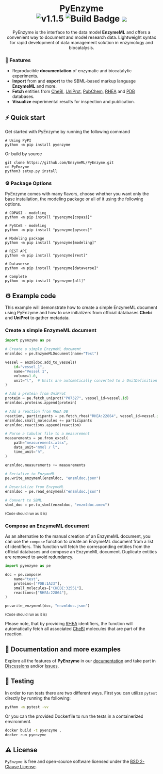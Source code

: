 <h1 align="center">
  PyEnzyme<br>
  <img src="https://img.shields.io/badge/PyEnzyme-1.1.5-blue" alt="v1.1.5">
  <img src="https://github.com/EnzymeML/PyENzyme/actions/workflows/build.yml/badge.svg" alt="Build Badge"> 
</a>
<a href="https://www.codacy.com/gh/EnzymeML/PyEnzyme/dashboard?utm_source=github.com&amp;utm_medium=referral&amp;utm_content=EnzymeML/PyEnzyme&amp;utm_campaign=Badge_Grade"><img src="https://app.codacy.com/project/badge/Grade/4ceb8d010e7b456c926c8b18737ff102"/></a>
</h1>
<p align="center">
PyEnzyme is the interface to the data model <b>EnzymeML</b> and offers a convenient way to document and model research data. Lightweight syntax for rapid development of data management solution in enzymology and biocatalysis.</p>

### 🧬 Features

- Reproducible **documentation** of enzymatic and biocatalytic experiments.
- **Import** from and **export** to the SBML-based markup language **EnzymeML** and more.
- **Fetch** entities from [CheBI](https://www.ebi.ac.uk/chebi/), [UniProt](https://www.uniprot.org/), [PubChem](https://www.ncbi.nlm.nih.gov/pubchem/), [RHEA](https://www.ebi.ac.uk/rhea/) and [PDB](https://www.rcsb.org/) databases.
- **Visualize** experimental results for inspection and publication.

## ⚡️ Quick start

Get started with PyEnzyme by running the following command

```
# Using PyPI
python -m pip install pyenzyme
```

Or build by source

```
git clone https://github.com/EnzymeML/PyEnzyme.git
cd PyEnzyme
python3 setup.py install
```

### ⚙️ Package Options

PyEnzyme comes with many flavors, choose whether you want only the base installation, the modeling package or all of it
using the following options.

```
# COPASI - modeling
python -m pip install "pyenzyme[copasi]"

# PySCeS - modeling
python -m pip install "pyenzyme[pysces]"

# Modeling package
python -m pip install "pyenzyme[modeling]"

# REST API
python -m pip install "pyenzyme[rest]"

# Dataverse
python -m pip install "pyenzyme[dataverse]"

# Complete
python -m pip install "pyenzyme[all]"
```

## ⚙️ Example code

This example will demonstrate how to create a simple EnzymeML document using PyEnzyme and how to use initializers from official databases **Chebi** and **UniProt** to gather metadata.

### Create a simple EnzymeML document

```python
import pyenzyme as pe

# Create a simple EnzymeML document
enzmldoc = pe.EnzymeMLDocument(name="Test")

vessel = enzmldoc.add_to_vessels(
    id="vessel_1",
    name="Vessel 1",
    volume=1.0,
    unit="l",  # Units are automatically converted to a UnitDefinition
)

# Add a protein from UniProt
protein = pe.fetch_uniprot("P07327", vessel_id=vessel.id)
enzmldoc.proteins.append(protein)

# Add a reaction from RHEA DB
reaction, participants = pe.fetch_rhea("RHEA:22864", vessel_id=vessel.id)
enzmldoc.small_molecules += participants
enzmldoc.reactions.append(reaction)

# Parse a tabular file to a measurement
measurements = pe.from_excel(
    path="measurements.xlsx",
    data_unit="mmol / l",
    time_unit="h",
)

enzmldoc.measurements += measurements

# Serialize to EnzymeML
pe.write_enzymeml(enzmldoc, "enzmldoc.json")

# Deserialize from EnzymeML
enzmldoc = pe.read_enzymeml("enzmldoc.json")

# Convert to SBML
sbml_doc = pe.to_sbml(enzmldoc, "enzmldoc.omex")
```

<sub>(Code should run as it is)</sub>

### Compose an EnzymeML document

As an alternative to the manual creation of an EnzymeML document, you can use the `compose` function to create an EnzymeML document from a list of identifiers. This function will fetch the corresponding entities from the official databases and compose an EnzymeML document. Duplicate entities are removed to avoid redundancy.

```python
import pyenzyme as pe

doc = pe.compose(
    name="test",
    proteins=["PDB:1A23"],
    small_molecules=["CHEBI:32551"],
    reactions=["RHEA:22864"],
)

pe.write_enzymeml(doc, "enzmldoc.json")
```

<sub>(Code should run as it is)</sub>

Please note, that by providing [RHEA](https://www.ebi.ac.uk/rhea/) identifiers, the function will automatically fetch all associated [CheBI](https://www.ebi.ac.uk/chebi/) molecules that are part of the reaction.

## 📖 Documentation and more examples

Explore all the features of **PyEnzyme** in our [documentation](https://pyenzyme.readthedocs.io/en/latest/index.html#)
and take part in [Discussions](https://github.com/EnzymeML/PyEnzyme/discussions)
and/or [Issues](https://github.com/EnzymeML/PyEnzyme/issues).

## 🧪 Testing

In order to run tests there are two different ways. First you can utilize `pytest` directly by running the following:

```bash
python -m pytest -vv
```

Or you can the provided Dockerfile to run the tests in a containerized environment.

```bash
docker build -t pyenzyme .
docker run pyenzyme
```

## ⚠️ License

`PyEnzyme` is free and open-source software licensed under
the [BSD 2-Clause License](https://github.com/EnzymeML/PyEnzyme/blob/main/LICENSE).
